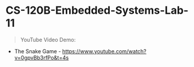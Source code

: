 # CS-120B-Embedded-Systems-Lab-11

> YouTube Video Demo:

  * The Snake Game - https://www.youtube.com/watch?v=0gpvBb3rfPo&t=4s
